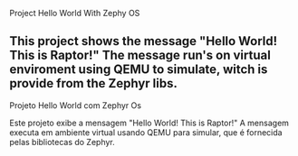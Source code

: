 Project Hello World With Zephy OS

This project shows the message "Hello World! This is Raptor!" 
The message run's on virtual enviroment using QEMU to simulate,
witch is provide from the Zephyr libs.
------------------------------------------------------------
Projeto Hello World com Zephyr Os

Este projeto exibe a mensagem "Hello World! This is Raptor!"
A mensagem executa em ambiente virtual usando QEMU para simular,
que é fornecida pelas bibliotecas do Zephyr.
